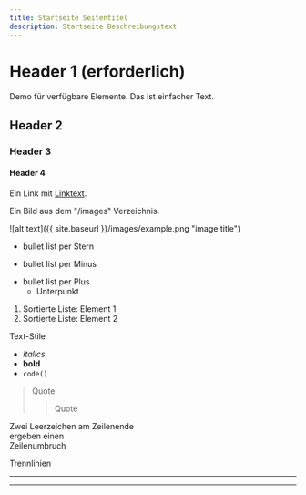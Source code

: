 ```yaml
---
title: Startseite Seitentitel
description: Startseite Beschreibungstext
---
```


# Header 1 (erforderlich)

Demo für verfügbare Elemente. Das ist einfacher Text.

## Header 2

### Header 3

#### Header 4
 
Ein Link mit [Linktext]({{site.baseurl}}/unterseite).  
  
Ein Bild aus dem "/images" Verzeichnis.
 
![alt text]({{ site.baseurl }}/images/example.png "image title")
 
* bullet list per Stern
- bullet list per Minus
+ bullet list per Plus
  - Unterpunkt
 
1. Sortierte Liste: Element 1
2. Sortierte Liste: Element 2
 
Text-Stile
 
- _italics_
- **bold**
- `code()` 
 
> Quote
>> Quote
 
Zwei Leerzeichen am Zeilenende  
ergeben einen  
Zeilenumbruch
 
Trennlinien
 
----
****
